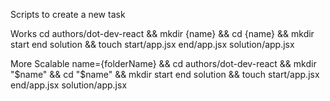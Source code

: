 Scripts to create a new task

Works
cd authors/dot-dev-react && mkdir {name} && cd {name} && mkdir start end solution && touch start/app.jsx end/app.jsx solution/app.jsx

More Scalable
name={folderName} && cd authors/dot-dev-react && mkdir "$name" && cd "$name" && mkdir start end solution && touch start/app.jsx end/app.jsx solution/app.jsx
